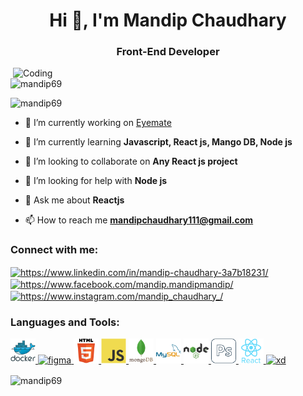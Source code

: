 

<h1 align="center">Hi 👋, I'm Mandip Chaudhary</h1>
<h3 align="center">Front-End Developer</h3>
<img align="right" alt="Coding" width="500" src="https://i.giphy.com/media/v1.Y2lkPTc5MGI3NjExNHJxZXY2bWh1eHhkbTR5cHFvcjZnYjMxaGt3enZ0ejRxdGg2bjNiMyZlcD12MV9pbnRlcm5hbF9naWZfYnlfaWQmY3Q9Zw/mTPjPA6SSXgTsnZ1Dh/giphy.gif">

<img src="https://komarev.com/ghpvc/?username=mandip69&label=Profile%20views&color=0e75b6&style=flat" alt="mandip69" /> 
<p align="left"> <img src="https://komarev.com/ghpvc/?username=mandip69&label=Profile%20views&color=0e75b6&style=flat" alt="mandip69" /> </p>

- 🔭 I’m currently working on [Eyemate](https://github.com/Mandip69/MERN-project)

- 🌱 I’m currently learning **Javascript, React js, Mango DB, Node js**

- 👯 I’m looking to collaborate on **Any React js project**

- 🤝 I’m looking for help with **Node js**

- 💬 Ask me about **Reactjs**

- 📫 How to reach me **mandipchaudhary111@gmail.com**

<h3 align="left">Connect with me:</h3>
<p align="left">
<a href="https://linkedin.com/in/https://www.linkedin.com/in/mandip-chaudhary-3a7b18231/" target="blank"><img align="center" src="https://raw.githubusercontent.com/rahuldkjain/github-profile-readme-generator/master/src/images/icons/Social/linked-in-alt.svg" alt="https://www.linkedin.com/in/mandip-chaudhary-3a7b18231/" height="30" width="40" /></a>
<a href="https://fb.com/https://www.facebook.com/mandip.mandipmandip/" target="blank"><img align="center" src="https://raw.githubusercontent.com/rahuldkjain/github-profile-readme-generator/master/src/images/icons/Social/facebook.svg" alt="https://www.facebook.com/mandip.mandipmandip/" height="30" width="40" /></a>
<a href="https://instagram.com/https://www.instagram.com/mandip_chaudhary_/" target="blank"><img align="center" src="https://raw.githubusercontent.com/rahuldkjain/github-profile-readme-generator/master/src/images/icons/Social/instagram.svg" alt="https://www.instagram.com/mandip_chaudhary_/" height="30" width="40" /></a>
</p>

<h3 align="left">Languages and Tools:</h3>
<p align="left"> <a href="https://www.docker.com/" target="_blank" rel="noreferrer"> <img src="https://raw.githubusercontent.com/devicons/devicon/master/icons/docker/docker-original-wordmark.svg" alt="docker" width="40" height="40"/> </a> <a href="https://www.figma.com/" target="_blank" rel="noreferrer"> <img src="https://www.vectorlogo.zone/logos/figma/figma-icon.svg" alt="figma" width="40" height="40"/> </a> <a href="https://www.w3.org/html/" target="_blank" rel="noreferrer"> <img src="https://raw.githubusercontent.com/devicons/devicon/master/icons/html5/html5-original-wordmark.svg" alt="html5" width="40" height="40"/> </a> <a href="https://developer.mozilla.org/en-US/docs/Web/JavaScript" target="_blank" rel="noreferrer"> <img src="https://raw.githubusercontent.com/devicons/devicon/master/icons/javascript/javascript-original.svg" alt="javascript" width="40" height="40"/> </a> <a href="https://www.mongodb.com/" target="_blank" rel="noreferrer"> <img src="https://raw.githubusercontent.com/devicons/devicon/master/icons/mongodb/mongodb-original-wordmark.svg" alt="mongodb" width="40" height="40"/> </a> <a href="https://www.mysql.com/" target="_blank" rel="noreferrer"> <img src="https://raw.githubusercontent.com/devicons/devicon/master/icons/mysql/mysql-original-wordmark.svg" alt="mysql" width="40" height="40"/> </a> <a href="https://nodejs.org" target="_blank" rel="noreferrer"> <img src="https://raw.githubusercontent.com/devicons/devicon/master/icons/nodejs/nodejs-original-wordmark.svg" alt="nodejs" width="40" height="40"/> </a> <a href="https://www.photoshop.com/en" target="_blank" rel="noreferrer"> <img src="https://raw.githubusercontent.com/devicons/devicon/master/icons/photoshop/photoshop-line.svg" alt="photoshop" width="40" height="40"/> </a> <a href="https://reactjs.org/" target="_blank" rel="noreferrer"> <img src="https://raw.githubusercontent.com/devicons/devicon/master/icons/react/react-original-wordmark.svg" alt="react" width="40" height="40"/> </a> <a href="https://www.adobe.com/products/xd.html" target="_blank" rel="noreferrer"> <img src="https://cdn.worldvectorlogo.com/logos/adobe-xd.svg" alt="xd" width="40" height="40"/> </a> </p>

<p><img align="center" src="https://github-readme-stats.vercel.app/api/top-langs?username=mandip69&show_icons=true&locale=en&layout=compact" alt="mandip69" /></p>
